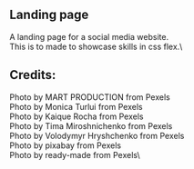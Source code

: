 ## Landing page

A landing page for a social media website.\
This is to made to showcase skills in css flex.\ 

## Credits:

Photo by MART PRODUCTION from Pexels\
Photo by Monica Turlui from Pexels\
Photo by Kaique Rocha from Pexels\
Photo by Tima Miroshnichenko from Pexels\
Photo by Volodymyr Hryshchenko from Pexels\
Photo by pixabay from Pexels\
Photo by ready-made from Pexels\
